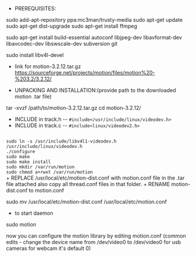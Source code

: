 + PREREQUISITES:

sudo add-apt-repository ppa:mc3man/trusty-media
sudo apt-get update
sudo apt-get dist-upgrade
sudo apt-get install ffmpeg

sudo apt-get install build-essential autoconf libjpeg-dev libavformat-dev libavcodec-dev libswscale-dev  subversion git

sudo install libv4l-devel

+ link for motion-3.2.12.tar.gz
https://sourceforge.net/projects/motion/files/motion%20-%203.2/3.2.12/

+ UNPACKING AND INSTALLATION:(provide path to the downloaded motion .tar file)

tar -xvzf /path/to/motion-3.2.12.tar.gz 
cd motion-3.2.12/

+ INCLUDE in track.h -- <code>#include</usr/include/linux/videodev.h></code>
+ INCLUDE in track.c -- <code>#include<linux/videodev2.h></code>
<code>
sudo ln -s /usr/include/libv4l1-videodev.h /usr/include/linux/videodev.h 
./configure
sudo make
sudo make install
sudo mkdir /var/run/motion
sudo chmod a+rwxt /var/run/motion
</code> 
+ REPLACE /usr/local/etc/motion-dist.conf with motion.conf file in the .tar file attached also copy all thread.conf files in that folder.  
+ RENAME motion-dist.conf to motion.conf

sudo mv /usr/local/etc/motion-dist.conf /usr/local/etc/motion.conf

+ to start daemon

sudo motion

now you can configure the motion library by editing motion.conf (common edits - change the device name from /dev/video0 to /dev/video0 for usb cameras for webcam it's default 0)
